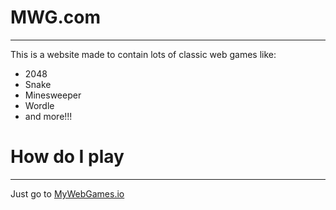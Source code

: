 # MWG.com
<hr>
This is a website made to contain lots of classic web games like:
<ul>
    <li>2048</li>
    <li>Snake</li>
    <li>Minesweeper</li>
    <li>Wordle</li>
    <li>and more!!!</li>
</ul>

<h1>How do I play</h1>
<hr>
Just go to <a href="https://gipuzikawa.github.io/MWG.com/">MyWebGames.io</a>

